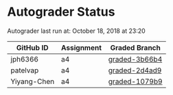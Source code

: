 # Autograder Status
Autograder last run at: October 18, 2018 at 23:20

| GitHub ID | Assignment | Graded Branch |
|-----------|------------|---------------|
| jph6366 | a4 | [graded-3b66b4](https://github.com/Fall2018COMP401-001/a4-jph6366/tree/graded-3b66b4) | 
| patelvap | a4 | [graded-2d4ad9](https://github.com/Fall2018COMP401-001/a4-patelvap/tree/graded-2d4ad9) | 
| Yiyang-Chen | a4 | [graded-1079b9](https://github.com/Fall2018COMP401-001/a4-Yiyang-Chen/tree/graded-1079b9) | 
